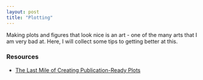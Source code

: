 ```yaml
---
layout: post
title: "Plotting"
---
```


Making plots and figures that look nice is an art - one of the many arts that I am very bad at.
Here, I will collect some tips to getting better at this.

### Resources
 - [The Last Mile of Creating Publication-Ready Plots](https://agustinus.kristia.de/techblog/2022/05/01/plotting/)
